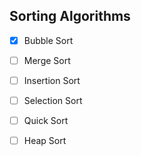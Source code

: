 ## Sorting Algorithms

- [X] Bubble Sort 
- [ ] Merge Sort
- [ ] Insertion Sort
- [ ] Selection Sort
- [ ] Quick Sort
- [ ] Heap Sort

  